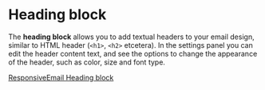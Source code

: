 # Heading block

The **heading block** allows you to add textual headers to your email design, 
similar to HTML header (`<h1>`, `<h2>` etcetera). In the settings panel you can 
edit the header content text, and see the options to change the appearance of 
the header, such as color, size and font type. 

[ResponsiveEmail Heading block](copernica-docs:ResponsiveEmail/json/block-heading)
